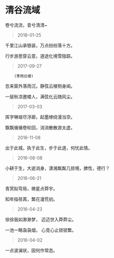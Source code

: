 # 清谷流域 

卷兮流流，音兮清清~


> 2018-01-25

千里江山承银装，万点纷纷落十方。

行步游思穿云意，道途化境雪隐踪。



>  2017-09-27 

        (季雨云楼)

 忽来窗外落雨沉，静弦云楼侧身闻。
  
 一层秋凉邀楼人，满弦化云随风尘。


> 2017-03-03

挥字琳琅尽浮廊，起墨缭绕漫当空。

飘飘循循卷轮回，消消散散游太虚。

> 2016-11-08

出于此城，执于此生，步于此道，何忧此情。

> 2016-08-08

小耕于生，大逝消身，潇湘粼粼几掠境，脾性，德行？

> 2016-06-21

青冥拟穹局，微星点莽宇。

知年指荏苒，繁花漫荒初。

> 2016-04-23

徐徐我如渺渺梦， 迈迈世入莽莽尘。

一池一略袅袅烟， 心竞心止锁锁繁。

> 2016-04-02

一点波澜状，因何作常态。
